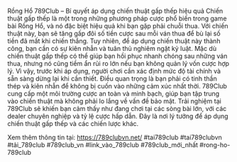 Rồng Hổ 789Club – Bí quyết áp dụng chiến thuật gấp thếp hiệu quả
Chiến thuật gấp thếp là một trong những phương pháp cược phổ biến trong game bài Rồng Hổ, và nó đặc biệt hiệu quả khi bạn gặp phải chuỗi thua. Với chiến thuật này, bạn sẽ tăng gấp đôi số tiền cược sau mỗi ván thua để bù lại số tiền đã mất khi chiến thắng. Tuy nhiên, để áp dụng chiến thuật này thành công, bạn cần có sự kiên nhẫn và tuân thủ nghiêm ngặt kỷ luật.
Mặc dù chiến thuật gấp thếp có thể giúp bạn hồi phục nhanh chóng sau những ván thua, nhưng nó cũng tiềm ẩn rủi ro lớn nếu bạn không quản lý vốn cược hợp lý. Vì vậy, trước khi áp dụng, người chơi cần xác định mức độ tài chính và sẵn sàng dừng lại khi cần thiết. Điều quan trọng là bạn phải có tinh thần thép và kiên nhẫn để không bị cuốn vào những cảm xúc nhất thời.
789Club cung cấp một môi trường cược an toàn và minh bạch, giúp bạn tập trung vào chiến thuật mà không phải lo lắng về vấn đề bảo mật. Trải nghiệm tại 789Club sẽ khiến bạn cảm thấy như đang chơi tại các sòng bài lớn, với các dealer chuyên nghiệp và tỷ lệ cược hấp dẫn. Đây là nơi lý tưởng để áp dụng chiến thuật gấp thếp và các chiến lược khác.

Xem thêm thông tin tại: https://789clubvn.net/
#tai789club #tai789clubvn #tải_789club #789club_vn #link_vào_789club #789club_mới_nhất #rong-ho-789club